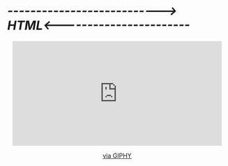 # *---------------------------> HTML<-----------------------* #
<center><iframe src="https://giphy.com/embed/f6gpUL2BgvJSOBMQV2" width="480" height="240" frameBorder="0" class="giphy-embed" allowFullScreen></iframe><p><a href="https://giphy.com/gifs/math-maths-aida-f6gpUL2BgvJSOBMQV2">via GIPHY</a></p></center>

